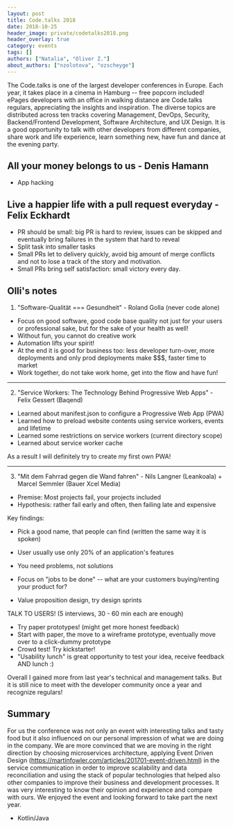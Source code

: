 ```yaml
---
layout: post
title: Code.talks 2018
date: 2018-10-25
header_image: private/codetalks2018.png
header_overlay: true
category: events
tags: []
authors: ["Natalia", "Oliver Z."]
about_authors: ["nzolotova", "ozscheyge"]
---
```

The Code.talks is one of the largest developer conferences in Europe. Each year, it takes place in a cinema in Hamburg -- free popcorn included!
ePages developers with an office in walking distance are Code.talks regulars, appreciating the insights and inspiration.
The diverse topics are distributed across ten tracks covering Management, DevOps, Security, Backend/Frontend Development, Software Architecture, and UX Design.
It is a good opportunity to talk with other developers from different companies, share work and life experience, learn something new, have fun and dance at the evening party.

## All your money belongs to us - Denis Hamann

* App hacking

## Live a happier life with a pull request everyday - Felix Eckhardt

* PR should be small: big PR is hard to review, issues can be skipped and eventually bring failures in the system that hard to reveal
* Split task into smaller tasks
* Small PRs let to delivery quickly, avoid big amount of merge conflicts and not to lose a track of the story and motivation.
* Small PRs bring self satisfaction: small victory every day.

## Olli's notes

1. "Software-Qualität === Gesundheit" - Roland Golla (never code alone)

* Focus on good software, good code base quality not just for your users or professional sake, but for the sake of your health as well!
* Without fun, you cannot do creative work
* Automation lifts your spirit!
* At the end it is good for business too: less developer turn-over, more deployments and only prod deployments make $$$, faster time to market
* Work together, do not take work home, get into the flow and have fun!

---

2. "Service Workers: The Technology Behind Progressive Web Apps" - Felix Gessert (Baqend)

* Learned about manifest.json to configure a Progressive Web App (PWA)
* Learned how to preload website contents using service workers, events and lifetime
* Learned some restrictions on service workers (current directory scope)
* Learned about service worker cache

As a result I will definitely try to create my first own PWA!

---

3. "Mit dem Fahrrad gegen die Wand fahren" - Nils Langner (Leankoala) + Marcel Semmler (Bauer Xcel Media)

* Premise: Most projects fail, your projects included
* Hypothesis: rather fail early and often, then failing late and expensive

Key findings:

* Pick a good name, that people can find (written the same way it is spoken)
* User usually use only 20% of an application's features

* You need problems, not solutions
* Focus on "jobs to be done" -- what are your customers buying/renting your product for?
* Value proposition design, try design sprints

TALK TO USERS! (5 interviews, 30 - 60 min each are enough)

* Try paper prototypes! (might get more honest feedback)
* Start with paper, the move to a wireframe prototype, eventually move over to a click-dummy prototype
* Crowd test! Try kickstarter!
* "Usability lunch" is great opportunity to test your idea, receive feedback AND lunch :)

Overall I gained more from last year's technical and management talks. But it is still nice to meet with the developer community once a year and recognize regulars!

## Summary

For us the conference was not only an event with interesting talks and tasty food but it also influenced on our personal impression of what we are doing in the company. We are more convinced that we are moving in the right direction by choosing microservices architecture, applying
Event Driven Design (https://martinfowler.com/articles/201701-event-driven.html) in the service communication in order to improve scalability and data reconciliation and using the stack of popular technologies that helped also other companies to improve their business and development processes. It was very interesting to know their opinion and experience and compare with ours.
We enjoyed the event and looking forward to take part the next year.

- Kotlin/Java
